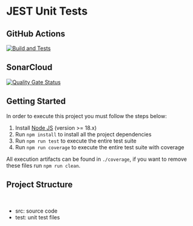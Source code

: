 # JEST Unit Tests

## GitHub Actions

[![Build and Tests](https://github.com/gmDarabas/guilherme-darabas-turma2-trabalho01/actions/workflows/node.js.yml/badge.svg)](https://github.com/gmDarabas/guilherme-darabas-turma2-trabalho01/actions/workflows/node.js.yml)

## SonarCloud

[![Quality Gate Status](https://sonarcloud.io/api/project_badges/measure?project=gmDarabas_guilherme-darabas-turma2-trabalho01&metric=alert_status)](https://sonarcloud.io/summary/new_code?id=gmDarabas_guilherme-darabas-turma2-trabalho01)

## Getting Started

In order to execute this project you must follow the steps below:

1. Install [Node JS](https://nodejs.org/) (version >= 18.x)
1. Run `npm install` to install all the project dependencies
1. Run `npm run test` to execute the entire test suite
1. Run `npm run coverage` to execute the entire test suite with coverage

All execution artifacts can be found in `./coverage`, if you want to remove these files run `npm run clean`.

## Project Structure
</br>
<ul>
    <li>src: source code</li>
    <li>test: unit test files</li>
</ul>
